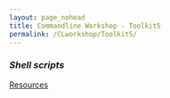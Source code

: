 ```yaml
---
layout: page_nohead
title: Commandline Workshop - Toolkit5
permalink: /CLworkshop/Toolkit5/
---
```


### _Shell scripts_

[Resources](/CLworkshop/Resources/)


